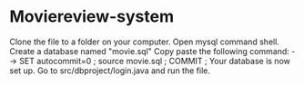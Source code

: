 # Moviereview-system
Clone the file to a folder on your computer.
Open mysql command shell.
Create a database named "movie.sql"
Copy paste the following command:
--> SET autocommit=0 ; source movie.sql ; COMMIT ;
Your database is now set up.
Go to src/dbproject/login.java and run the file.
